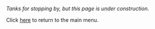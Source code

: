 *Tanks for stopping by, but this page is under construction.*

Click [here](README.md) to return to the main menu.
